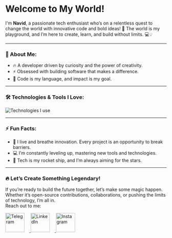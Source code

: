 # Welcome to My World! 
I'm **Navid**, a passionate tech enthusiast who’s on a relentless quest to change the world with innovative code and bold ideas! 🚀 The world is my playground, and I’m here to create, learn, and build without limits. 💻💡

---

### 🌟 About Me:
- 🔥 A developer driven by curiosity and the power of creativity.
- ⚡ Obsessed with building software that makes a difference.
- 🎯 Code is my language, and impact is my goal.

---

### 🛠️ Technologies & Tools I Love:
<p align="left">
  <img src="https://skillicons.dev/icons?i=dart,flutter,python,git,github" alt="Technologies I use">
</p>

---

### ⚡ Fun Facts:
- 🔧 I live and breathe innovation. Every project is an opportunity to break barriers.
- 💻 I’m constantly leveling up, mastering new tools and technologies.
- 🚀 Tech is my rocket ship, and I’m always aiming for the stars.

---

### 🔥 Let’s Create Something Legendary!
If you’re ready to build the future together, let’s make some magic happen. Whether it’s open-source contributions, collaborations, or pushing the limits of technology, I’m all in.  
Reach out to me:  

<p align="left">
  <a href="https://t.me/Na7iDd" target="_blank">
    <img src="https://img.icons8.com/color/80/000000/telegram-app.png" alt="Telegram" width="60" height="60" style="margin-right:15px;"/>
  </a>
  <a href="https://linkedin.com/in/navidafzali" target="_blank">
    <img src="https://img.icons8.com/color/80/000000/linkedin.png" alt="LinkedIn" width="60" height="60" style="margin-right:15px;"/>
  </a>
  <a href="https://instagram.com/na7id_afzali" target="_blank">
    <img src="https://img.icons8.com/fluency/80/000000/instagram-new.png" alt="Instagram" width="60" height="60"/>
  </a>
</p>
